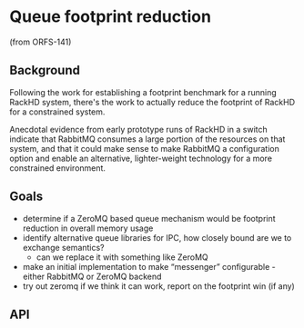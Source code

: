 # Queue footprint reduction

(from ORFS-141)

## Background

Following the work for establishing a footprint benchmark for a running RackHD system, there's the work to actually reduce the footprint of RackHD for a constrained system.

Anecdotal evidence from early prototype runs of RackHD in a switch indicate that RabbitMQ consumes a large portion of the resources on that system, and that it could make
sense to make RabbitMQ a configuration option and enable an alternative, lighter-weight technology for a more constrained environment.


## Goals

- determine if a ZeroMQ based queue mechanism would be footprint reduction in overall memory usage
- identify alternative queue libraries for IPC, how closely bound are we to exchange semantics?
  - can we replace it with something like ZeroMQ
- make an initial implementation to make “messenger” configurable  - either RabbitMQ or ZeroMQ backend
- try out zeromq if we think it can work, report on the footprint win (if any)

## API
